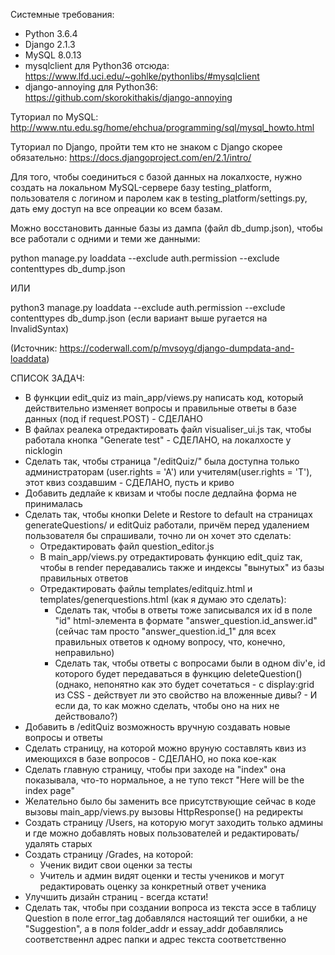 Системные требования:
 - Python 3.6.4
 - Django 2.1.3
 - MySQL 8.0.13
 - mysqlclient для Python36 отсюда: https://www.lfd.uci.edu/~gohlke/pythonlibs/#mysqlclient
 - django-annoying для Python36: https://github.com/skorokithakis/django-annoying

Туториал по MySQL:
http://www.ntu.edu.sg/home/ehchua/programming/sql/mysql_howto.html


Туториал по Django, пройти тем кто не знаком с Django скорее обязательно:
https://docs.djangoproject.com/en/2.1/intro/



Для того, чтобы соединиться с базой данных на локалхосте, нужно создать
на локальном MySQL-сервере базу testing_platform,
пользователя с логином и паролем как в testing_platform/settings.py,
дать ему доступ на все опреации ко всем базам.


Можно восстановить данные базы из дампа (файл db_dump.json), чтобы все работали с одними и теми же данными:

python manage.py loaddata --exclude auth.permission --exclude contenttypes db_dump.json

ИЛИ

python3 manage.py loaddata --exclude auth.permission --exclude contenttypes db_dump.json (если вариант выше ругается
на InvalidSyntax)


(Источник: https://coderwall.com/p/mvsoyg/django-dumpdata-and-loaddata)




СПИСОК ЗАДАЧ:
 - В функции edit_quiz из main_app/views.py написать код, который действительно изменяет вопросы и правильные ответы в базе данных
 (под if request.POST) - СДЕЛАНО
 - В файлах реалека отредактировать файл visualiser_ui.js так, чтобы работала кнопка "Generate test" - 
 СДЕЛАНО, на локалхосте у nicklogin
 - Сделать так, чтобы страница "/editQuiz/" была доступна только администраторам (user.rights = 'A')
 или учителям(user.rights = 'T'), этот квиз создавшим - СДЕЛАНО, пусть и криво
 - Добавить дедлайе к квизам и чтобы после дедлайна форма не принималась
 - Сделать так, чтобы кнопки Delete и Restore to default на страницах generateQuestions/ и 
 editQuiz работали, причём перед удалением пользователя бы спрашивали, точно ли он хочет это сделать:
     - Отредактировать файл question_editor.js
     - В main_app/views.py отредактировать функцию edit_quiz так, чтобы в render передавались также и индексы "вынутых" из базы правильных ответов
     - Отредактировать файлы templates/editquiz.html и templates/generquestions.html (как я думаю это сделать):
        - Сделать так, чтобы в ответы тоже записывался их id в поле "id" html-элемента в формате "answer_question.id_answer.id" (сейчас там просто 
        "answer_question.id_1" для всех правильных ответов к одному вопросу, что, конечно, неправильно)
        - Сделать так, чтобы ответы с вопросами были в одном div'е, id которого будет передаваться в функцию deleteQuestion() (однако, непонятно как это будет сочетаться - с display:grid из CSS - действует ли это свойство на вложенные дивы? - И если да, то как можно сделать, чтобы оно
        на них не действовало?)
 - Добавить в /editQuiz возможность вручную создавать новые вопросы и ответы
 - Сделать страницу, на которой можно вруную составлять квиз из имеющихся в базе вопросов - CДЕЛАНО, но пока кое-как
 - Сделать главную страницу, чтобы при заходе на "index" она показывала, что-то нормальное, а не тупо текст "Here will be the index page"
 - Желательно было бы заменить все присутствующие сейчас в коде вызовы main_app/views.py вызовы HttpResponse() на редиректы
 - Создать страницу /Users, на которую могут заходить только админы и где можно добавлять новых пользователей и редактировать/удалять старых
 - Создать страницу /Grades, на которой:
     - Ученик видит свои оценки за тесты
     - Учитель и админ видят оценки и тесты учеников и могут редактировать оценку за конкретный ответ ученика
 - Улучшить дизайн страниц - всегда кстати!
 - Сделать так, чтобы при создании вопроса из текста эссе в таблицу Question в поле error_tag добавлялся настоящий тег ошибки, а не "Suggestion", а в поля
 folder_addr и essay_addr добавлялись соответственнл адрес папки и адрес текста соответственно



